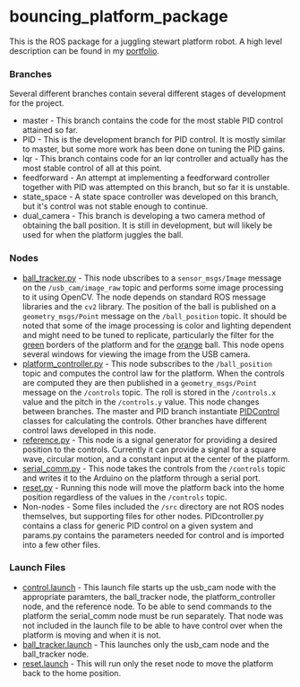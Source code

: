 # bouncing_platform_package
This is the ROS package for a juggling stewart platform robot. A high level description can be found in my [portfolio][drewb].

### Branches
Several different branches contain several different stages of development for the project.
* master - This branch contains the code for the most stable PID control attained so far.
* PID - This is the development branch for PID control. It is mostly similar to master, but some more work has been done on tuning the PID gains.
* lqr - This branch contains code for an lqr controller and actually has the most stable control of all at this point.
* feedforward - An attempt at implementing a feedforward controller together with PID was attempted on this branch, but so far it is unstable.
* state_space - A state space controller was developed on this branch, but it's control was not stable enough to continue.
* dual_camera - This branch is developing a two camera method of obtaining the ball position. It is still in development, but will likely be used for when the platform juggles the ball.

### Nodes
* [ball_tracker.py][ball] - This node ubscribes to a `sensor_msgs/Image` message on the `/usb_cam/image_raw` topic and performs some image processing to it using OpenCV. The node depends on standard ROS message libraries and the `cv2` library. The position of the ball is published on a `geometry_msgs/Point` message on the `/ball_position` topic. It should be noted that some of the image processing is color and lighting dependent and might need to be tuned to replicate, particularly the filter for the [green][grn] borders of the platform and for the [orange][orng] ball. This node opens several windows for viewing the image from the USB camera.
* [platform_controller.py][pc] - This node subscribes to the `/ball_position` topic and computes the control law for the platform. When the controls are computed they are then published in a `geometry_msgs/Point` message on the `/controls` topic. The roll is stored in the `/controls.x` value and the pitch in the `/controls.y` value. This node changes between branches. The master and PID branch instantiate [PIDControl][PID] classes for calculating the controls. Other branches have different control laws developed in this node.
* [reference.py][ref] - This node is a signal generator for providing a desired position to the controls. Currently it can provide a signal for a square wave, circular motion, and a constant input at the center of the platform.
* [serial_comm.py][ser] - This node takes the controls from the `/controls` topic and writes it to the Arduino on the platform through a serial port.
* [reset.py][res] - Running this node will move the platform back into the home position regardless of the values in the `/controls` topic.
* Non-nodes - Some files included the `/src` directory are not ROS nodes themselves, but supporting files for other nodes. PIDcontroller.py contains a class for generic PID control on a given system and params.py contains the parameters needed for control and is imported into a few other files.

### Launch Files
* [control.launch][ctrl] - This launch file starts up the usb_cam node with the appropriate paramters, the ball_tracker node, the platform_controller node, and the reference node. To be able to send commands to the platform the serial_comm node must be run separately. That node was not included in the launch file to be able to have control over when the platform is moving and when it is not.
* [ball_tracker.launch][bt] - This launches only the usb_cam node and the ball_tracker node.
* [reset.launch][reset] - This will run only the reset node to move the platform back to the home position.






[drewb]:https://drewbwarren.github.io/drewbwarren.github.io/projects/2018/03/23/juggling-robot/
[ball]:https://github.com/drewbwarren/bouncing_platform_package/blob/master/src/ball_tracker.py
[grn]:https://github.com/drewbwarren/bouncing_platform_package/blob/master/src/ball_tracker.py#L124
[orng]:https://github.com/drewbwarren/bouncing_platform_package/blob/master/src/ball_tracker.py#L53
[ref]:https://github.com/drewbwarren/bouncing_platform_package/blob/master/src/reference.py
[pc]:https://github.com/drewbwarren/bouncing_platform_package/blob/master/src/platform_controller.py
[PID]:https://github.com/drewbwarren/bouncing_platform_package/blob/master/src/PIDcontroller.py
[ser]:https://github.com/drewbwarren/bouncing_platform_package/blob/master/src/serial_comm.py
[res]:https://github.com/drewbwarren/bouncing_platform_package/blob/master/src/reset.py
[ctrl]:https://github.com/drewbwarren/bouncing_platform_package/blob/master/launch/control.launch
[bt]:https://github.com/drewbwarren/bouncing_platform_package/blob/master/launch/ball_tracker.launch
[reset]:https://github.com/drewbwarren/bouncing_platform_package/blob/master/launch/reset.launch

